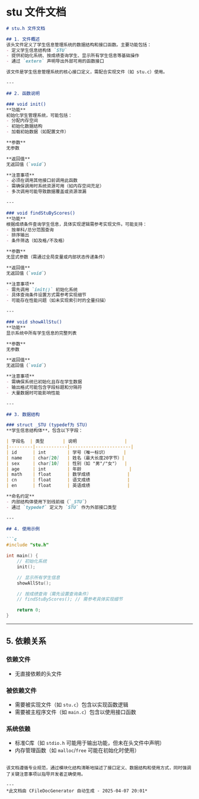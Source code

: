 # stu 文件文档

```markdown
# stu.h 文件文档

## 1. 文件概述
该头文件定义了学生信息管理系统的数据结构和接口函数。主要功能包括：
- 定义学生信息结构体 `STU`
- 提供初始化系统、按成绩查询学生、显示所有学生信息等基础操作
- 通过 `extern` 声明导出外部可用的函数接口

该文件是学生信息管理系统的核心接口定义，需配合实现文件（如 stu.c）使用。

---

## 2. 函数说明

### void init()
**功能**  
初始化学生管理系统，可能包括：
- 分配内存空间
- 初始化数据结构
- 加载初始数据（如配置文件）

**参数**  
无参数

**返回值**  
无返回值（`void`）

**注意事项**  
- 必须在调用其他接口前调用此函数
- 需确保调用时系统资源可用（如内存空间充足）
- 多次调用可能导致数据覆盖或资源泄漏

---

### void findStuByScores()
**功能**  
根据成绩条件查询学生信息，具体实现逻辑需参考实现文件。可能支持：
- 按单科/总分范围查询
- 排序输出
- 条件筛选（如及格/不及格）

**参数**  
无显式参数（需通过全局变量或内部状态传递条件）

**返回值**  
无返回值（`void`）

**注意事项**  
- 需先调用 `init()` 初始化系统
- 具体查询条件设置方式需参考实现细节
- 可能存在性能问题（如未实现索引时的全量扫描）

---

### void showAllStu()
**功能**  
显示系统中所有学生信息的完整列表

**参数**  
无参数

**返回值**  
无返回值（`void`）

**注意事项**  
- 需确保系统已初始化且存在学生数据
- 输出格式可能包含字段标题和分隔符
- 大量数据时可能影响性能

---

## 3. 数据结构

### struct _STU (typedef为 STU)
**学生信息结构体**，包含以下字段：

| 字段名  | 类型       | 说明                  |
|---------|------------|-----------------------|
| id      | int        | 学号（唯一标识）      |
| name    | char[20]   | 姓名（最大长度20字节）|
| sex     | char[10]   | 性别（如 "男"/"女"）  |
| age     | int        | 年龄                  |
| math    | float      | 数学成绩              |
| cn      | float      | 语文成绩              |
| en      | float      | 英语成绩              |

**命名约定**  
- 内部结构体使用下划线前缀（`_STU`）
- 通过 `typedef` 定义为 `STU` 作为外部接口类型

---

## 4. 使用示例

```c
#include "stu.h"

int main() {
    // 初始化系统
    init();

    // 显示所有学生信息
    showAllStu();

    // 按成绩查询（需先设置查询条件）
    // findStuByScores(); // 需参考具体实现细节

    return 0;
}
```

---

## 5. 依赖关系

### 依赖文件
- 无直接依赖的头文件

### 被依赖文件
- 需要被实现文件（如 `stu.c`）包含以实现函数逻辑
- 需要被主程序文件（如 `main.c`）包含以使用接口函数

### 系统依赖
- 标准C库（如 `stdio.h` 可能用于输出功能，但未在头文件中声明）
- 内存管理函数（如 `malloc`/`free` 可能在初始化时使用）
```

该文档遵循专业规范，通过模块化结构清晰地描述了接口定义、数据结构和使用方式，同时强调了关键注意事项以指导开发者正确使用。

---
*此文档由 CFileDocGenerator 自动生成 - 2025-04-07 20:01*